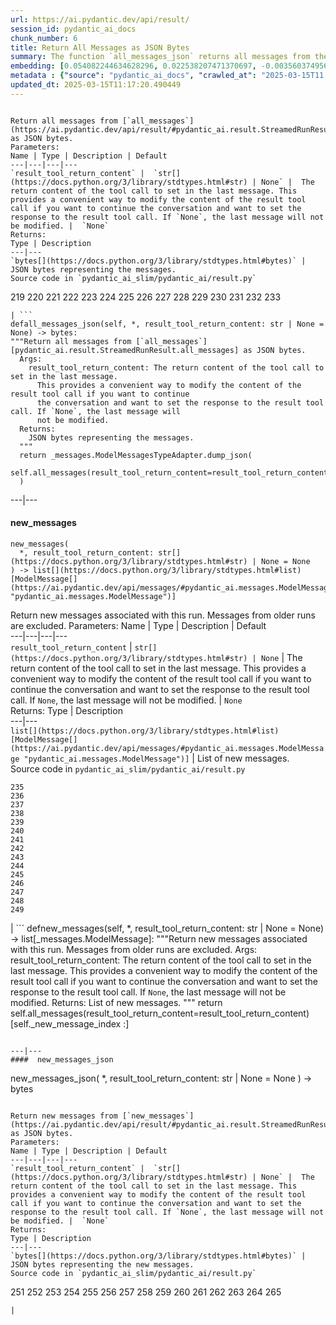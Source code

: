 ```yaml
---
url: https://ai.pydantic.dev/api/result/
session_id: pydantic_ai_docs
chunk_number: 6
title: Return All Messages as JSON Bytes
summary: The function `all_messages_json` returns all messages from the `all_messages` as JSON bytes. It accepts an optional parameter `result_tool_return_content` which allows modification of the content in the last message. If set to `None`, the last message remains unaltered. The function returns the messages in bytes format.
embedding: [0.054082244634628296, 0.022538207471370697, -0.0035603749565780163, -0.007989422418177128, 0.026332002133131027, -0.01822439208626747, -0.03129584342241287, -0.014087856747210026, -0.011215919628739357, 0.005076119676232338, -0.0030964920297265053, -0.04656556621193886, 0.0026680652517825365, -0.05308947339653969, -0.007558040786534548, 0.019429896026849747, 0.0017018887447193265, -0.009502212516963482, 0.00805442500859499, 0.0647190511226654, 0.01984355039894581, -0.03493599593639374, 0.009644036181271076, -0.02165180630981922, -0.00840898510068655, -0.01645159162580967, -0.011204101145267487, 0.019004425033926964, 0.01713707484304905, -0.02746659331023693, -0.02472466230392456, -0.016392497345805168, -0.03569239005446434, -0.062308039516210556, -0.00027312213205732405, -0.008698542602360249, -0.028601186349987984, 0.003979937639087439, -0.008154883980751038, 0.005930018611252308, 0.01163548231124878, -0.02303459122776985, 0.030279437080025673, -0.01081408467143774, -0.0035160549450665712, 0.020410846918821335, 0.0024006676394492388, 0.03777247667312622, 0.031437668949365616, 0.016203399747610092, -0.017952563241124153, 0.04072714224457741, 0.01716071180999279, -0.007747139316052198, -0.03623604774475098, -0.00021162809571251273, -0.014395142905414104, -0.011015002615749836, -0.0012040272122249007, -0.03167404234409332, -0.014146950095891953, -0.020812680944800377, 0.007410307414829731, 0.011422746814787388, -0.0032678628340363503, 0.007061656564474106, -0.015116081573069096, -0.005492727737873793, 0.0378197506070137, -0.006452994886785746, -0.006216621492058039, 0.040325310081243515, -0.0644826740026474, -0.01924079842865467, -0.030373986810445786, -0.03748882934451103, 0.03536146506667137, 0.007599405944347382, -0.010754991322755814, -0.053987693041563034, 0.005717282649129629, 0.019985374063253403, -0.019288072362542152, 0.057060547173023224, 0.014690609648823738, -0.009218564257025719, -0.015127900056540966, -0.01711343787610531, 0.002405099803581834, -0.016049755737185478, -0.02231365256011486, -0.017349811270833015, -0.032123152166604996, 0.014525148086249828, 0.054318618029356, -4.602818808052689e-05, 0.024074634537100792, -0.015907932072877884, -0.028270263224840164, 0.014087856747210026, 0.04897657781839371, -0.0465892069041729, -0.022490933537483215, 0.04968569800257683, 0.029948515817523003, 0.011523204855620861, 0.02983032912015915, -0.0177752822637558, -0.008503534831106663, -0.030255800113081932, -0.04517096281051636, -0.014253318309783936, 0.02919211983680725, 0.011062276549637318, -0.03349411487579346, 0.027986615896224976, -0.032075874507427216, 0.0023489610757678747, 0.028033889830112457, -0.0009285043925046921, -0.05521683394908905, -0.002430214546620846, 0.0057616024278104305, 0.002736022463068366, 0.003480598796159029, 0.015919750556349754, -0.04190900921821594, -0.03349411487579346, -0.06812282651662827, 0.004467457998543978, 0.05947155877947807, 0.019429896026849747, 0.02227819710969925, -0.004296087194234133, -0.018697138875722885, 0.0026296544820070267, -0.01506880670785904, 0.012835077941417694, -0.03989983722567558, 0.026261089369654655, 0.001876214169897139, 0.0048870206810534, -0.04259449243545532, 0.006216621492058039, 0.017408903688192368, 0.009567215107381344, -0.022030005231499672, -0.05460226535797119, -0.018023474141955376, -0.03269044682383537, -0.010187695734202862, 0.02990124002099037, -0.022810036316514015, 0.027962978929281235, -0.03013761341571808, 0.008060334250330925, 0.055358659476041794, 0.046163734048604965, 0.010199514217674732, -0.006541634909808636, -0.03087037056684494, 0.023530976846814156, -0.02088359370827675, 0.007522584870457649, -0.05015844479203224, -0.033470477908849716, 0.008710361085832119, -0.045832809060811996, -0.042712680995464325, -0.06939924508333206, -0.021179059520363808, 0.005179532803595066, -0.04190900921821594, 0.013567835092544556, -0.0015438140835613012, -0.03607058525085449, -0.05171850696206093, -0.0555950328707695, -0.04285450652241707, -0.007871235720813274, 0.0007911123684607446, 0.002645905129611492, -0.07256664335727692, -0.060937073081731796, -0.04944932460784912, -0.0012313579209148884, 0.0091062868013978, 0.013508741743862629, 0.025882892310619354, 0.005862061399966478, -0.0021775902714580297, -0.010264516808092594, 0.04446184262633324, 0.030397623777389526, -0.013650566339492798, -0.028530273586511612, 0.04632919281721115, 0.002569083822891116, 0.01678251475095749, 0.05006389319896698, 0.03699244186282158, 0.08017787337303162, 0.062308039516210556, -0.022408202290534973, 0.029404856264591217, -0.04086896777153015, 0.002213046420365572, 0.020363571122288704, -0.029381219297647476, -0.0685482993721962, 0.02434646524488926, -0.046116456389427185, 0.009496303275227547, 0.0005994282546453178, 0.006624365691095591, -0.007812142372131348, -0.07530857622623444, 0.008456259965896606, -0.02536286972463131, 0.0032530894968658686, 0.039970748126506805, 0.04446184262633324, 0.043019965291023254, -0.0015556326834484935, -0.009638126939535141, 0.015269724652171135, 0.014962438493967056, -0.020304478704929352, -0.01856713369488716, 0.025670155882835388, 0.019808094948530197, -0.001520176650956273, -0.03668515756726265, -0.03020852617919445, 0.021852724254131317, -0.05214397981762886, 0.031744953244924545, 0.03477053344249725, 0.04349271208047867, -0.031130382791161537, 0.0037701562978327274, -0.005102711729705334, 0.03051581047475338, 0.05072573944926262, -0.014962438493967056, -0.02054085209965706, 0.023542795330286026, -0.045832809060811996, 0.02333005890250206, 0.02299913577735424, 0.03611786291003227, 0.013875121250748634, 0.03599967435002327, -0.023909173905849457, -0.010128602385520935, -0.014926983043551445, -0.03538510575890541, -0.007953966036438942, -0.036496058106422424, 0.009348569437861443, 0.041648998856544495, -0.002614881144836545, -0.04247630760073662, 0.017456179484725, 0.0002443141129333526, -0.007953966036438942, 0.01013451162725687, 0.03146130591630936, 0.008875822648406029, -0.00858626514673233, 0.021474527195096016, 0.013709659688174725, 0.04632919281721115, -0.0071207499131560326, -0.0028793239034712315, 0.029617592692375183, -0.00032095081405714154, 0.011186373420059681, 0.04930749908089638, -0.030421262606978416, -0.00719166174530983, 0.01607339456677437, 0.0046979221515357494, -0.023247327655553818, 0.0005322095821611583, -0.004603372886776924, 0.012787803076207638, -0.012149594724178314, 0.004269495140761137, -0.02330642193555832, -0.016865244135260582, -0.006080706603825092, 0.02779751643538475, -0.01684160716831684, -0.030799459666013718, 0.004334498196840286, 0.016995251178741455, 0.0182125736027956, -0.02611926570534706, 0.022384565323591232, 0.002447942504659295, -0.029664866626262665, 0.004272449761629105, -0.021462708711624146, 0.0370633564889431, 0.03592876344919205, -0.02406281605362892, -0.003888342995196581, 0.05143485963344574, 0.001889510196633637, 0.02399190329015255, 0.06325352936983109, -0.06921014189720154, -0.0192289799451828, -0.04181446135044098, -0.014974257908761501, 0.051293037831783295, -0.02980669029057026, 0.041743550449609756, 0.02909757010638714, -0.029404856264591217, -0.008603992871940136, 0.06207166612148285, 0.015009713359177113, -0.024370102211833, 0.007835779339075089, -0.040325310081243515, -0.011883675120770931, -0.014016944915056229, -0.00206088088452816, -0.01560064684599638, 0.0061929840594530106, 0.021758174523711205, 0.022703668102622032, -0.011771397665143013, -0.02058812603354454, 0.014359686523675919, -0.03316319361329079, -0.00979177001863718, 0.06642093509435654, -0.022550025954842567, 0.03233588486909866, -0.05479136481881142, -0.05313675105571747, 0.004748151637613773, -0.00892900675535202, 0.02841208688914776, 0.04283086583018303, -0.03670879453420639, 0.018378034234046936, 0.03434506058692932, 0.029641229659318924, 0.03221770003437996, 0.0028586413245648146, -0.015967026352882385, -0.037559740245342255, -0.03505418077111244, 0.010595439933240414, 0.03328138217329979, 0.043705448508262634, -0.03325774148106575, 0.005170668940991163, -0.006423448212444782, -0.017385266721248627, 0.0015120513271540403, 0.018058931455016136, -0.06126799434423447, -0.016959793865680695, 0.013248731382191181, 0.02744295634329319, 0.04278359189629555, -0.010477252304553986, 0.04668375477194786, 0.00566114392131567, -0.011600026860833168, 0.010630895383656025, -0.01219686958938837, -0.0017255260609090328, -0.005989111959934235, 0.05464953929185867, 0.019323529675602913, 0.022502752020955086, 0.0384579598903656, -0.02611926570534706, 0.013437829911708832, 0.032832272350788116, -0.007150296587496996, 0.0018673501908779144, 0.02739568240940571, 0.02678111009299755, 0.011434565298259258, -0.022786399349570274, -0.04278359189629555, -0.0027020438574254513, 0.013532379642128944, 0.05100938677787781, 0.006783917546272278, 0.020091742277145386, 0.025622880086302757, 0.0029605773743242025, 0.005135213024914265, 0.014501510187983513, 0.011198191903531551, 0.014241499826312065, -0.022857312113046646, 0.018378034234046936, -0.022041823714971542, -0.0096144899725914, 0.04257085546851158, -0.013756934553384781, 0.011552751995623112, 0.04044349491596222, -0.011718213558197021, -0.024204639717936516, -0.011245466768741608, -0.05167123302817345, 0.03477053344249725, 0.06793372333049774, 0.0010274858213961124, 0.021119967103004456, -0.01950080879032612, -0.06254441291093826, -0.039568912237882614, 0.00020073275663889945, -0.029972152784466743, 0.03767792508006096, 0.04039622098207474, -0.05493318662047386, 0.011795034632086754, -0.046447381377220154, -0.013957851566374302, 0.021155422553420067, 0.06746097654104233, -0.03623604774475098, 0.02467738650739193, -0.03680334612727165, -0.018614407628774643, 0.009342660196125507, -0.018413491547107697, 0.0016117714112624526, 0.07762503623962402, 0.001151581876911223, -0.013721478171646595, 0.0328795462846756, -0.0465892069041729, -0.008007150143384933, -0.019772637635469437, 0.00038262951420620084, 0.0667518600821495, -0.004966796841472387, 0.050914838910102844, -0.014785158447921276, -0.06958834081888199, -0.0181534793227911, -0.0576278455555439, -0.012551429681479931, 0.04696740210056305, -0.016546141356229782, 0.04183809831738472, -0.026568375527858734, 0.03387231379747391, -0.002137702191248536, -0.03597603738307953, 0.03120129369199276, -0.006476632319390774, -0.06694095581769943, 0.0009536190773360431, -0.0191698856651783, -0.0018097341526299715, 0.02028084173798561, 0.03573966398835182, -0.002295776968821883, -0.010719535872340202, 0.04056168347597122, -0.005980248097330332, -0.04077441990375519, 0.03491235896945, 0.0026813612785190344, 0.0404907688498497, 0.0060068401508033276, -0.017952563241124153, -0.03677970916032791, -0.030019426718354225, -0.010619076900184155, -0.037583377212285995, -0.004050849936902523, -0.014596059918403625, -0.027513869106769562, -0.011275012977421284, -0.022089097648859024, 0.0005004468839615583, 0.027939340099692345, -0.019382622092962265, -0.010595439933240414, 0.013485104776918888, -0.019453534856438637, -0.03954527527093887, -0.0028261400293558836, 0.011682757176458836, -0.03217042610049248, -0.04710922762751579, 0.009035374969244003, 0.02848299965262413, 0.018023474141955376, 0.05583140626549721, -0.015931569039821625, 0.0006153096328489482, 0.003149676136672497, -0.018106205388903618, 0.06140981987118721, -0.024890122935175896, -0.019488990306854248, 0.03666152060031891, -0.010524527169764042, 0.01848440244793892, 0.0038824337534606457, -0.004866338334977627, -0.02095450460910797, -0.008249432779848576, -0.01985536888241768, 0.0013517605839297175, -0.0004003575013484806, 0.030657636001706123, -0.0168770644813776, 0.011848218739032745, -0.0048190634697675705, 0.004106988664716482, -0.04424910619854927, 0.00019611608877312392, 0.0014987553004175425, 0.022349108010530472, 4.68361031380482e-05, 0.03878888115286827, 0.019063517451286316, -0.00805442500859499, -0.03458143398165703, -0.018968967720866203, -0.004301996435970068, 0.0014958006795495749, -0.004866338334977627, 0.026875659823417664, 0.03800885006785393, -0.01558882836252451, 0.002951713278889656, 0.015387911349534988, 0.04654192924499512, 0.015198811888694763, 0.015860658138990402, 0.010252698324620724, -0.004467457998543978, 0.0002450527681503445, -0.0014034672640264034, 0.058478787541389465, -0.046092819422483444, 0.0002129207568941638, 0.0013901713537052274, -0.03559783846139908, -0.03937981650233269, 0.0465892069041729, 0.01609703153371811, 0.008391257375478745, 0.010950000025331974, 0.047180138528347015, 0.05947155877947807, -0.030964920297265053, 0.03640151023864746, 0.05516956001520157, 0.032075874507427216, -0.01816529966890812, 0.01957172155380249, 0.04916567727923393, 0.006009794771671295, -0.003459916217252612, -0.02025720477104187, 0.004694967530667782, -0.014879708178341389, 0.010938180610537529, 0.022443657740950584, -0.05157668516039848, 0.002932508010417223, -0.022514570504426956, -0.02848299965262413, 0.03181586414575577, -0.01289417129009962, -0.017349811270833015, 0.04228720813989639, -0.02093086764216423, -0.02122633531689644, 0.015517916530370712, -0.04138898849487305, 0.00652390718460083, 0.019004425033926964, -0.006730733904987574, -0.02225456014275551, -0.030043063685297966, 0.011535024270415306, -0.013579654507339, -0.012835077941417694, -0.03226497396826744, 0.022514570504426956, 0.016345223411917686, -0.015695195645093918, -0.027892066165804863, 0.053325846791267395, 0.005014071706682444, -0.013343281112611294, 0.012645979411900043, -0.010607258416712284, -0.04221629723906517, 0.0088876411318779, -0.009839044883847237, -0.0026798839680850506, -0.03261953592300415, -0.024535562843084335, 0.028246626257896423, -0.0023844169918447733, -0.02640291303396225, 0.04006529971957207, 0.04368181154131889, -0.0392143540084362, -0.046447381377220154, -0.010985455475747585, 0.04209810867905617, 0.01955990307033062, 0.03462870791554451, -0.0015984753845259547, 7.322036981349811e-05, -0.010571802034974098, 0.005274082534015179, 0.017893468961119652, -0.02642655000090599, 0.003055126639083028, 0.04566735029220581, -0.02879028581082821, -0.01271689124405384, 0.00962630845606327, 0.0049254316836595535, 0.023152777925133705, -0.013083269819617271, -0.02609562873840332, 0.04004165902733803, 0.018720775842666626, 0.01856713369488716, -0.014761521480977535, -0.004724514205008745, 0.01712525635957718, 0.003013761481270194, -0.014300593174993992, -0.01558882836252451, 0.010571802034974098, -0.00976222287863493, -0.004432002082467079, 0.013343281112611294, 0.004296087194234133, 0.0075284941121935844, -0.02819935232400894, 0.0035012816078960896, 0.03713426738977432, 0.00507316505536437, -0.0342741496860981, -0.06273350864648819, 0.009124014526605606, -0.02711203321814537, 0.031697679311037064, -0.023779168725013733, 0.009011737070977688, 0.010595439933240414, 0.006937560625374317, 0.018342578783631325, 0.019110793247818947, -0.01111546065658331, -0.01851985976099968, -0.01132228784263134, -0.014229681342840195, 0.02850663661956787, 0.004166082013398409, 0.013296006247401237, 0.009484483860433102, 0.013201456516981125, 0.04642374441027641, -0.024937398731708527, 0.013449648395180702, -0.07214117050170898, 0.001901328912936151, 0.028601186349987984, -0.027253856882452965, 0.017976200208067894, -0.002965009305626154, -0.0014839819632470608, 0.014572422951459885, -0.0022100915666669607, -0.03637787327170372, -0.0110090933740139, -0.01203140802681446, 0.0294521301984787, 0.015671558678150177, 0.0048515647649765015, -0.006012749392539263, 0.003391958773136139, -0.043729085475206375, -0.021155422553420067, -0.031366754323244095, -0.01713707484304905, -0.009579033590853214, -0.05143485963344574, 0.012291419319808483, -0.009632217697799206, -0.03124856948852539, 0.026308363303542137, 0.0029856921173632145, -0.04115261510014534, -0.00601570401340723, -0.029357580468058586, 0.0308467335999012, -0.03739427775144577, -0.012049135752022266, 0.005377495661377907, 0.0220181867480278, 0.024842849001288414, -0.016687965020537376, 0.010754991322755814, -0.01607339456677437, -0.040608957409858704, -0.003823340404778719, 0.0023755531292408705, -0.05360949784517288, -0.032383162528276443, 0.037914298474788666, -0.013567835092544556, 0.011174554005265236, -0.02054085209965706, 0.0196071770042181, -0.01115682628005743, -0.036165136843919754, -0.045950997620821, -0.06613729149103165, -0.010240878909826279, 0.01926443539559841, 0.024937398731708527, 0.005279991775751114, 0.01881532557308674, -0.02841208688914776, 0.01918170414865017, -0.039970748126506805, 0.027324769645929337, -0.01271689124405384, -0.04673102870583534, 0.007197571452707052, -0.031154019758105278, 0.024251915514469147, -0.01147593092173338, 0.006683459039777517, -0.0043729087337851524, 0.010353156365454197, 0.039663463830947876, 0.013898758217692375, 0.007522584870457649, -0.025268319994211197, -0.03295045718550682, 0.037867024540901184, -0.0013510219287127256, 0.04119988903403282, -0.011623663827776909, 0.05464953929185867, -0.0102822445333004, 0.010642713867127895, 0.024228278547525406, 0.02156907692551613, 0.015328818000853062, -0.025126496329903603, -0.031106743961572647, 0.00021919942810200155, 0.040278032422065735, 0.00710302172228694, 0.030988557264208794, -0.010199514217674732, 0.03330501914024353, -0.017716189846396446, -0.0012055045226588845, 0.01919352263212204, 0.005401133093982935, -0.0029856921173632145, -0.013390555046498775, -0.002176112961024046, 0.03396686166524887, 0.023046409711241722, -0.027372043579816818, -0.03401413932442665, -0.003835159121081233, -0.015352454967796803, -0.018685320392251015, -0.01717253029346466, 0.04661284387111664, 0.009986777789890766, -0.008296707645058632, 0.0003098708111792803, 0.016735238954424858, -0.06410447508096695, 0.002753750653937459, 0.014619696885347366, -0.022538207471370697, 0.016002481803297997, -0.003205814864486456, -0.051954884082078934, 0.03321046754717827, -0.029995789751410484, -0.052994925528764725, 0.01649886555969715, -0.035881489515304565, -0.008166702464222908, -0.010873178020119667, 0.0031969507690519094, 0.02541014552116394, -0.006139799952507019, -0.03384867683053017, 0.019678089767694473, -0.009088559076189995, -0.007593496702611446, 0.01524608675390482, -0.037890661507844925, -0.0005591709050349891, -0.010329519398510456, -0.015104263089597225, -0.0012188005493953824, 0.01708979904651642, 0.0412471666932106, 0.015009713359177113, -0.0021864543668925762, 0.010518617928028107, -0.02533923275768757, -0.021521801128983498, -0.05384587123990059, -0.00609252555295825, 0.0028675051871687174, 0.06363172829151154, -0.01921716146171093, -0.02198272943496704, 0.046801939606666565, -0.006695277523249388, 0.02096632495522499, 0.0039031163323670626, -0.006228439975529909, -0.020481757819652557, -0.01886260136961937, -0.0035662841983139515, 0.05115121230483055, 0.019642632454633713, 0.008432622067630291, -0.008568537421524525, -0.007593496702611446, -0.0082198865711689, 0.024961035698652267, 0.04500550404191017, -0.03228861093521118, -0.012917808257043362, -0.005105666350573301, 0.00806624349206686, 0.02236092835664749, -0.008503534831106663, -0.026166539639234543, -0.01779891923069954, 0.017621640115976334, -0.0077235023491084576, -0.025173772126436234, 0.002774433232843876, -0.030704909935593605, -0.017668914049863815, -0.01853167824447155, 0.011765488423407078, -0.03179222717881203, 0.0018732595490291715, 0.0011693098349496722, -0.03231224790215492, 0.026497462764382362, 0.000230648773140274, -0.019418077543377876, 0.009342660196125507, 0.0171961672604084, -0.007823960855603218, 0.004228129982948303, 0.025244683027267456, -0.034085050225257874, -0.006996653974056244, 0.03807976096868515, -0.0016841607866808772, 0.007233027368783951, -0.004981570411473513, 0.05086756497621536, 0.0201862920075655, 0.0322413370013237, 0.005941837560385466, -0.06618456542491913, -0.005126349162310362, 0.000515589548740536, -0.013355099596083164, 0.021852724254131317, -0.05554775893688202, 0.004520642105489969, 0.02367280051112175, -0.01881532557308674, -0.017243443056941032, -0.017763463780283928, 0.021379977464675903, -0.026686562225222588, -0.02640291303396225, 0.014253318309783936, 0.041743550449609756, 0.009537667967379093, 0.016309767961502075, 0.037890661507844925, 0.041365351527929306, -0.014371505007147789, 0.021190879866480827, 0.0223372895270586, -0.024913759902119637, -0.011848218739032745, 0.011741850525140762, -0.018768051639199257, 0.044414568692445755, 0.01684160716831684, 0.046092819422483444, -0.00924220122396946, 0.06301715970039368, -0.032761357724666595, 0.020103560760617256, -0.0171961672604084, 0.03384867683053017, -0.009904047474265099, 0.014194224961102009, -0.02843572571873665, 0.013496923260390759, -0.03784338757395744, -0.002837958512827754, 0.010229060426354408, -0.047156501561403275, 0.012220506556332111, 0.009324932470917702, -0.04001802206039429, -0.009644036181271076, 0.015127900056540966, -0.01061316765844822, -0.015848839655518532, 0.017290716990828514, 0.004236993845552206, -0.0031289933249354362, -0.024559199810028076, -0.02024538442492485, 0.010051780380308628, -0.00975040439516306, 0.008013059385120869, 0.03394322469830513, -0.028317539021372795, 0.030468536540865898, -0.013520561158657074, -0.016002481803297997, -0.0003283374826423824, 0.02402736060321331, -0.018661683425307274, 0.05351494625210762, -0.01653432287275791, -0.007439854089170694, -0.005188397131860256, -0.022148191928863525, -0.013071451336145401, 0.001945648924447596, 0.0023400969803333282, 0.04145990312099457, -0.022561844438314438, 0.04573826119303703, 0.008361710235476494, 0.019973555579781532, 0.02671019919216633, 0.020328115671873093, -0.0026488599833101034, 0.030279437080025673, 0.00037745884037576616, 0.06386810541152954, 0.01786983199417591, 0.03675606846809387, 0.024145547300577164, -0.012255962938070297, -0.014324230141937733, -0.026639286428689957, -0.0022750943899154663, 0.03458143398165703, -0.012326874770224094, -0.024275552481412888, 0.04432002082467079, 0.03703971952199936, -0.026615649461746216, 0.025221046060323715, 0.022490933537483215, 0.020316297188401222, -0.002809889381751418, -0.01490334514528513, -0.025504693388938904, 0.012634159997105598, 0.0390961654484272, 0.0659954622387886, 0.032714083790779114, -0.03607058525085449, 0.048929303884506226, 0.014146950095891953, -0.010630895383656025, -0.004334498196840286, -0.046187371015548706, 0.010299972258508205, -0.023046409711241722, -0.03020852617919445, -0.002761137206107378, -0.022455476224422455, -0.02156907692551613, 0.015967026352882385, -0.012385968118906021, -0.005055436864495277, 0.01506880670785904, -0.01746799796819687, -0.010530436411499977, -0.009118105284869671, -0.011783216148614883, 0.008249432779848576, -0.0257647056132555, 0.03082309663295746, -0.006287533324211836, 0.03732336685061455, 0.042429033666849136, -0.021498164162039757, 0.03701608255505562, 0.023507338017225266, -0.0440363734960556, 0.007829870097339153, 0.06419902294874191, -0.03018488921225071, 0.035148732364177704, -0.0008117950637824833, -0.019406259059906006, 0.011304560117423534, 0.0029162573628127575, 0.03183950111269951, 0.005522274412214756, -0.00979177001863718, 0.023814624175429344, 0.002278049010783434, 0.03569239005446434, 0.04434365779161453, 0.0020328115206211805, -0.01747981645166874, 0.017267080023884773, -0.005619778763502836, -0.0014514806680381298, 0.008101699873805046, 0.022171828895807266, -0.033139556646347046, 0.007977603934705257, 0.007067565806210041, 0.001151581876911223, 0.041341714560985565, 0.011783216148614883, 0.027915703132748604, 0.0037819750141352415, 0.008810820057988167, -0.009986777789890766, -0.0034185508266091347, -0.030799459666013718, -0.014820614829659462, 0.02498467266559601, 0.028577549383044243, -0.007038019131869078, 0.02947576716542244, 0.010045871138572693, -0.005599095951765776, -0.01217323262244463, -0.05148213356733322, -0.02369643747806549, -0.029617592692375183, 0.013154181651771069, -0.0031910415273159742, -0.009531758725643158, -0.010961818508803844, -0.004952023737132549, -0.013035994954407215, -0.004142444580793381, -0.011369562707841396, 0.031059470027685165, -0.05389314517378807, 0.019819913432002068, -0.00022400077432394028, -0.0033565028570592403, 0.041719913482666016, 0.012504154816269875, 0.0021790675818920135, 0.0003429261560086161, 0.009218564257025719, 0.008013059385120869, 0.004358135163784027, 0.028672099113464355, -0.025811979547142982, 0.024771936237812042, -1.162246371677611e-05, -0.0018599635222926736, -0.0053479489870369434, -0.027939340099692345, -0.010837722569704056, 0.0029945559799671173, 0.008592174388468266, -0.013946033082902431, 0.0006075536366552114, -0.02097814343869686, -0.020659038797020912, 0.008083971217274666, -0.003055126639083028, -0.00876354519277811, 0.004177900496870279, 0.009265839122235775, -0.019465353339910507, 0.008556718938052654, 0.011286831460893154, 0.0007286950130946934, 0.019146248698234558, 0.025268319994211197, -0.016191581264138222, -0.008621721528470516, -0.003651969600468874, 0.032737720757722855, 0.014938801527023315, 0.0017772328574210405, -0.005002252757549286, 0.02232547104358673, -0.0018570087850093842, -0.006618456449359655, -0.0035160549450665712, -0.048220183700323105, 0.016617052257061005, -0.03195768967270851, -0.0005765295936726034, -0.024121910333633423, -0.034486886113882065, -0.021190879866480827, 0.010211332701146603, 0.0022292970679700375, 0.003926753997802734, 0.027324769645929337, 0.005220898427069187, 0.013437829911708832, 0.006352536380290985, 0.02398008480668068, 0.023755529895424843, 0.07956329733133316, 0.014040582813322544, 0.01674705743789673, 0.023731892928481102, -0.005835469346493483, -0.0006950856768526137, -0.056067779660224915, -0.0030034200754016638, -0.015636103227734566, -0.006819373928010464, -0.037607014179229736, 0.014513329602777958, 0.004310860764235258, 0.014265136793255806, 0.01270507276058197, 0.010713626630604267, 0.0038203857839107513, 0.025504693388938904, 0.026261089369654655, 0.009124014526605606, -0.019370803609490395, 0.03181586414575577, -0.005992066580802202, -0.0076821367256343365, 0.0048190634697675705, 0.011605936102569103, 0.0314849428832531, -0.025268319994211197, 0.03460507094860077, 0.03195768967270851, -0.028530273586511612, -0.01952444575726986, 0.007599405944347382, -0.01855531521141529, -0.015092444606125355, -0.02574106678366661, -0.0025676065124571323, 0.0013628406450152397, 0.0025203318800777197, 0.01219686958938837, 0.025457419455051422, 0.025953803211450577, -0.008148974739015102, 0.020729951560497284, 0.021829087287187576, -0.0059979758225381374, 0.022372746840119362, -0.01925261691212654, 0.0006928696529939771, -0.006665730848908424, 0.030681272968649864, -0.005344994366168976, -0.0446745790541172, -0.00944902841001749, -0.0013015312142670155, -0.028530273586511612, 0.003211724106222391, 0.05181305855512619, -0.026332002133131027, 0.0023179370909929276, -0.029428493231534958, -0.017349811270833015, 0.007859417237341404, 0.009100377559661865, -0.007428035140037537, -0.035905126482248306, 0.004535415209829807, -0.023460064083337784, -0.01925261691212654, 0.04249994456768036, -0.038552507758140564, -0.0032294520642608404, -0.026970209553837776, 0.002291345037519932, -0.00023858944769017398, 0.010034052655100822, -0.008479896932840347, -0.03564511612057686, 0.014986076392233372, 0.03387231379747391, 0.023743711411952972, -0.03155585378408432, 0.005312493070960045, 0.03124856948852539, -0.03836340829730034, -0.01781073957681656, -0.006000930909067392, -0.015186993405222893, -0.013414192944765091, 0.0046979221515357494, 0.029617592692375183, -0.034534160047769547, -0.005569549277424812, 0.03162676468491554, 0.02980669029057026, 0.024192821234464645, -0.011889584362506866, -0.014844251796603203, 0.006896195001900196, 0.022053642198443413, 0.0316031277179718, 0.01856713369488716, 0.011340015567839146, 0.03982892632484436, 0.0206235833466053, 0.010004505515098572, -0.02538650669157505, -0.015565191395580769, 0.00600388552993536, 0.05247490480542183, 0.004952023737132549, 0.005194306373596191, 0.007144387345761061, 0.006464813370257616, 0.005043618381023407, -0.029428493231534958, -0.041318077594041824, 0.013260549865663052, -0.017326172441244125, -0.029948515817523003, 0.03150857985019684, 0.010205423459410667, 0.0006902843015268445, 0.02439373917877674, -0.03167404234409332, 8.162270387401804e-05, 0.008911279030144215, -0.04044349491596222, -0.012622341513633728, 0.005256354343146086, 0.020706312730908394, 0.009850863367319107, 0.048882026225328445, -0.007977603934705257, 0.002563174581155181, -0.030043063685297966, -0.024441013112664223, 0.0027655691374093294, 0.007386669982224703, 0.002264752984046936, 0.008621721528470516, 0.041625361889600754, -0.04153081402182579, -0.006588909775018692, -0.005551821086555719, -0.012988721020519733, -0.018756233155727386, -0.011800943873822689, 0.015116081573069096, -0.03162676468491554, -0.022030005231499672, -0.03337593004107475, 0.03082309663295746, -0.024961035698652267, 0.012598704546689987, -0.04221629723906517, -0.015884295105934143, -0.02303459122776985, -0.04829109460115433, -0.004281314089894295, 0.023070048540830612, -0.017704371362924576, -0.005844333209097385, 0.005602050572633743, -0.01950080879032612, 0.03798521310091019, 0.007173934020102024, 0.03737064078450203, 0.0037051537074148655, -0.0037701562978327274, -0.03330501914024353, -0.011251376010477543, 0.02439373917877674, 0.012102319858968258, 0.004919522441923618, 0.011753669008612633, -0.013768753036856651, 0.00728030176833272, -0.02602471597492695, -0.03491235896945, -0.011558661237359047, -0.001106523210182786, 0.026001079007983208, 0.02919211983680725, -0.024121910333633423, 0.004700876772403717, 0.02645018883049488, -0.0181534793227911, -0.04491095244884491, -0.022443657740950584, 0.02159271389245987, 0.01648704707622528, -0.013638747856020927, -0.039639826864004135, 0.0182125736027956, 0.02090723067522049, 0.02128542773425579, -0.02819935232400894, 0.016215218231081963, 0.00479838065803051, 0.013154181651771069, -0.014678790234029293, -0.035526927560567856, -0.010010414756834507, -0.011694575659930706, 0.02227819710969925, 0.0015792699996381998, 0.009206745773553848, 0.0009573124116286635, 0.005188397131860256, -0.010217241942882538, 0.04041985794901848, 0.0005229762173257768, 0.007363032549619675, 0.016628870740532875, 0.021817268803715706, 0.021805450320243835, 0.006293443031609058, 0.030279437080025673, -0.026355639100074768, -0.02507922239601612, 0.007374851498752832, 0.021699082106351852, 0.0016102941008284688, -0.005321356933563948, -0.002616358455270529, -0.026001079007983208, 0.011930949054658413, -0.03183950111269951, -0.021391795948147774, 0.01856713369488716, -0.040372584015131, -0.006825283169746399, 0.01305963285267353, 0.002303163753822446, -0.0042340392246842384, -0.01583702117204666, -0.0026311317924410105, 0.05602050572633743, -0.016014300286769867, -0.008881731890141964, 0.020517215132713318, -0.006996653974056244, 0.03602331131696701, -0.0096144899725914, -0.007498947437852621, -0.0006659083301201463, -0.01288235280662775, -0.01149956788867712, 0.01560064684599638, 0.006458904128521681, 0.028270263224840164, -0.006175256334245205, -0.019134430214762688, 0.006529816426336765, 0.013390555046498775, 0.03734700381755829, -0.018673501908779144, 0.0021982730831950903, -0.0042015379294753075, -0.004009484313428402, -0.005962519906461239, 0.006813464220613241, 0.010494980961084366, 0.006618456449359655, 0.023259146139025688, -0.00599502120167017, -0.027868429198861122, -0.0257647056132555, 0.023235509172081947, 0.008208068087697029, 0.0035840123891830444, 0.00592706399038434, -0.010843631811439991, 0.014915164560079575, 0.01607339456677437, -0.01850804127752781, -0.010737263597548008, -0.011050458066165447, -0.02642655000090599, -0.024121910333633423, -0.010453615337610245, -0.014123313128948212, -0.00330627360381186, 0.001348067307844758, 0.00497566070407629, 0.003696289611980319, 0.015896113589406013, 0.013296006247401237, 0.00894082523882389, 0.03127220645546913, -0.029404856264591217, 0.012835077941417694, -0.009821316227316856, 0.022550025954842567, 0.05498046055436134, -0.0015571099938824773, 0.0004191935295239091, -0.015269724652171135, 0.0023637344129383564, -0.011783216148614883, -0.06490814685821533, 0.013816027902066708, -0.02059994451701641, -0.005498636979609728, -0.0029236439149826765, -0.03609422594308853, 0.016959793865680695, -0.02133270353078842, 0.03157949075102806, 0.005912290886044502, -0.010689988732337952, -0.0063643548637628555, -0.015695195645093918, 0.01201958954334259, 0.008355800993740559, 0.005534093361347914, -0.030303075909614563, -0.013343281112611294, -0.010181785561144352, 0.02132088504731655, -0.021462708711624146, 0.025930166244506836, -0.03767792508006096, 0.018330760300159454, 0.005188397131860256, -0.05209670588374138, 0.0006378389662131667, 0.0013207365991547704, 0.02199454791843891, -0.0019234889186918736, 0.035905126482248306, -0.008048515766859055, -0.004437911324203014, -0.008603992871940136, -0.008769454434514046, 0.01010496448725462, 0.020410846918821335, -0.004361089784651995, -0.0021022462751716375, -0.03954527527093887, 0.0035574203357100487, -0.017231624573469162, -0.016617052257061005, 0.004499959293752909, 0.01743254065513611, -0.006630274932831526, -0.01133410632610321, -0.011233647353947163, -0.00925992988049984, -0.029357580468058586, 0.008143064565956593, 0.022420020774006844, -0.011848218739032745, -0.0096144899725914, -0.0006825283053331077, -0.00872217956930399, -0.022857312113046646, 0.0015349499881267548, 0.004603372886776924, -0.006961197592318058, 0.015056988224387169, 0.016380678862333298, 0.03150857985019684, -0.03354139253497124, 0.0028675051871687174, -0.000559909560251981, 0.02815207652747631, 0.018685320392251015, -0.027348406612873077, -0.013343281112611294, 0.006541634909808636, 0.04415455833077431, -0.009070830419659615, 0.03183950111269951, -0.03358866646885872, 0.025670155882835388, -0.008994009345769882, 0.018803507089614868, -0.001851099543273449, 0.00875172670930624, -0.02090723067522049, 0.026852022856473923, -0.01029406301677227, 0.015872476622462273, -0.01785801351070404, -0.03677970916032791, 0.01849622093141079, -0.01608521305024624]
metadata : {"source": "pydantic_ai_docs", "crawled_at": "2025-03-15T11:17:20.490449", "url_path": "/api/result/", "chunk_size": 4756}
updated_dt: 2025-03-15T11:17:20.490449
---
```

```

Return all messages from [`all_messages`](https://ai.pydantic.dev/api/result/#pydantic_ai.result.StreamedRunResult.all_messages) as JSON bytes.
Parameters:
Name | Type | Description | Default  
---|---|---|---  
`result_tool_return_content` |  `str[](https://docs.python.org/3/library/stdtypes.html#str) | None` |  The return content of the tool call to set in the last message. This provides a convenient way to modify the content of the result tool call if you want to continue the conversation and want to set the response to the result tool call. If `None`, the last message will not be modified. |  `None`  
Returns:
Type | Description  
---|---  
`bytes[](https://docs.python.org/3/library/stdtypes.html#bytes)` |  JSON bytes representing the messages.  
Source code in `pydantic_ai_slim/pydantic_ai/result.py`
```
219
220
221
222
223
224
225
226
227
228
229
230
231
232
233
```
| ```
defall_messages_json(self, *, result_tool_return_content: str | None = None) -> bytes:
"""Return all messages from [`all_messages`][pydantic_ai.result.StreamedRunResult.all_messages] as JSON bytes.
  Args:
    result_tool_return_content: The return content of the tool call to set in the last message.
      This provides a convenient way to modify the content of the result tool call if you want to continue
      the conversation and want to set the response to the result tool call. If `None`, the last message will
      not be modified.
  Returns:
    JSON bytes representing the messages.
  """
  return _messages.ModelMessagesTypeAdapter.dump_json(
    self.all_messages(result_tool_return_content=result_tool_return_content)
  )

```
  
---|---  
####  new_messages
```
new_messages(
  *, result_tool_return_content: str[](https://docs.python.org/3/library/stdtypes.html#str) | None = None
) -> list[](https://docs.python.org/3/library/stdtypes.html#list)[ModelMessage[](https://ai.pydantic.dev/api/messages/#pydantic_ai.messages.ModelMessage "pydantic_ai.messages.ModelMessage")]

```

Return new messages associated with this run.
Messages from older runs are excluded.
Parameters:
Name | Type | Description | Default  
---|---|---|---  
`result_tool_return_content` |  `str[](https://docs.python.org/3/library/stdtypes.html#str) | None` |  The return content of the tool call to set in the last message. This provides a convenient way to modify the content of the result tool call if you want to continue the conversation and want to set the response to the result tool call. If `None`, the last message will not be modified. |  `None`  
Returns:
Type | Description  
---|---  
`list[](https://docs.python.org/3/library/stdtypes.html#list)[ModelMessage[](https://ai.pydantic.dev/api/messages/#pydantic_ai.messages.ModelMessage "pydantic_ai.messages.ModelMessage")]` |  List of new messages.  
Source code in `pydantic_ai_slim/pydantic_ai/result.py`
```
235
236
237
238
239
240
241
242
243
244
245
246
247
248
249
```
| ```
defnew_messages(self, *, result_tool_return_content: str | None = None) -> list[_messages.ModelMessage]:
"""Return new messages associated with this run.
  Messages from older runs are excluded.
  Args:
    result_tool_return_content: The return content of the tool call to set in the last message.
      This provides a convenient way to modify the content of the result tool call if you want to continue
      the conversation and want to set the response to the result tool call. If `None`, the last message will
      not be modified.
  Returns:
    List of new messages.
  """
  return self.all_messages(result_tool_return_content=result_tool_return_content)[self._new_message_index :]

```
  
---|---  
####  new_messages_json
```
new_messages_json(
  *, result_tool_return_content: str[](https://docs.python.org/3/library/stdtypes.html#str) | None = None
) -> bytes[](https://docs.python.org/3/library/stdtypes.html#bytes)

```

Return new messages from [`new_messages`](https://ai.pydantic.dev/api/result/#pydantic_ai.result.StreamedRunResult.new_messages) as JSON bytes.
Parameters:
Name | Type | Description | Default  
---|---|---|---  
`result_tool_return_content` |  `str[](https://docs.python.org/3/library/stdtypes.html#str) | None` |  The return content of the tool call to set in the last message. This provides a convenient way to modify the content of the result tool call if you want to continue the conversation and want to set the response to the result tool call. If `None`, the last message will not be modified. |  `None`  
Returns:
Type | Description  
---|---  
`bytes[](https://docs.python.org/3/library/stdtypes.html#bytes)` |  JSON bytes representing the new messages.  
Source code in `pydantic_ai_slim/pydantic_ai/result.py`
```
251
252
253
254
255
256
257
258
259
260
261
262
263
264
265
```
|